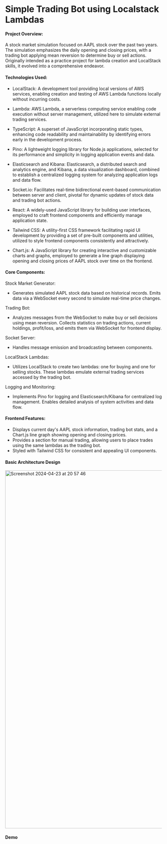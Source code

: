 # Simple Trading Bot using Localstack Lambdas

#### Project Overview:
A stock market simulation focused on AAPL stock over the past two years. The simulation emphasizes the daily opening and closing prices, with a trading bot applying mean reversion to determine buy or sell actions. Originally intended as a practice project for lambda creation and LocalStack skills, it evolved into a comprehensive endeavor.

#### Technologies Used:
- LocalStack: A development tool providing local versions of AWS services, enabling creation and testing of AWS Lambda functions locally without incurring costs.

- Lambda: AWS Lambda, a serverless computing service enabling code execution without server management, utilized here to simulate external trading services.

- TypeScript: A superset of JavaScript incorporating static types, enhancing code readability and maintainability by identifying errors early in the development process.

- Pino: A lightweight logging library for Node.js applications, selected for its performance and simplicity in logging application events and data.

- Elasticsearch and Kibana: Elasticsearch, a distributed search and analytics engine, and Kibana, a data visualization dashboard, combined to establish a centralized logging system for analyzing application logs and data flow.

- Socket.io: Facilitates real-time bidirectional event-based communication between server and client, pivotal for dynamic updates of stock data and trading bot actions.

- React: A widely-used JavaScript library for building user interfaces, employed to craft frontend components and efficiently manage application state.

- Tailwind CSS: A utility-first CSS framework facilitating rapid UI development by providing a set of pre-built components and utilities, utilized to style frontend components consistently and attractively.

- Chart.js: A JavaScript library for creating interactive and customizable charts and graphs, employed to generate a line graph displaying opening and closing prices of AAPL stock over time on the frontend.

#### Core Components:

Stock Market Generator:
- Generates simulated AAPL stock data based on historical records. Emits data via a WebSocket every second to simulate real-time price changes.

Trading Bot:
- Analyzes messages from the WebSocket to make buy or sell decisions using mean reversion. Collects statistics on trading actions, current holdings, profit/loss, and emits them via WebSocket for frontend display.

Socket Server:
- Handles message emission and broadcasting between components.

LocalStack Lambdas:
- Utilizes LocalStack to create two lambdas: one for buying and one for selling stocks. These lambdas emulate external trading services accessed by the trading bot.

Logging and Monitoring:
- Implements Pino for logging and Elasticsearch/Kibana for centralized log management. Enables detailed analysis of system activities and data flow.

#### Frontend Features:
- Displays current day's AAPL stock information, trading bot stats, and a Chart.js line graph showing opening and closing prices.
- Provides a section for manual trading, allowing users to place trades using the same lambdas as the trading bot.
- Styled with Tailwind CSS for consistent and appealing UI components.

#### Basic Architecture Design 
<img width="1151" alt="Screenshot 2024-04-23 at 20 57 46" src="https://github.com/Charlie-J-Martin/lambda-simple-trading-bot/assets/56304371/eaad4f94-99b6-40c3-9afc-f1a3db160dc9">

#### Demo

